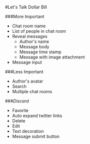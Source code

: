 #Let's Talk Dollar Bill


###More Important

* Chat room name
* List of people in chat room
* Reveal messages
  * Author's name
  * Message body
  * Message time stamp
  * Message with image attachment
* Message input


###Less Important

* Author's avatar
* Search
* Multiple chat rooms


###_Discard_

* Favorite
* Auto expand twitter links
* Delete
* Edit
* Text decoration
* Message submit button